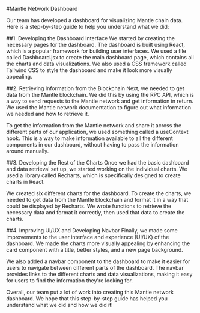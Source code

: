 #Mantle Network Dashboard

Our team has developed a dashboard for visualizing Mantle chain data. Here is a step-by-step guide to help you understand what we did:

##1. Developing the Dashboard Interface
We started by creating the necessary pages for the dashboard. The dashboard is built using React, which is a popular framework for building user interfaces. We used a file called Dashboard.jsx to create the main dashboard page, which contains all the charts and data visualizations. We also used a CSS framework called Tailwind CSS to style the dashboard and make it look more visually appealing.

##2. Retrieving Information from the Blockchain
Next, we needed to get data from the Mantle blockchain. We did this by using the RPC API, which is a way to send requests to the Mantle network and get information in return. We used the Mantle network documentation to figure out what information we needed and how to retrieve it.

To get the information from the Mantle network and share it across the different parts of our application, we used something called a useContext hook. This is a way to make information available to all the different components in our dashboard, without having to pass the information around manually.

##3. Developing the Rest of the Charts
Once we had the basic dashboard and data retrieval set up, we started working on the individual charts. We used a library called Recharts, which is specifically designed to create charts in React.

We created six different charts for the dashboard. To create the charts, we needed to get data from the Mantle blockchain and format it in a way that could be displayed by Recharts. We wrote functions to retrieve the necessary data and format it correctly, then used that data to create the charts.

##4. Improving UI/UX and Developing Navbar
Finally, we made some improvements to the user interface and experience (UI/UX) of the dashboard. We made the charts more visually appealing by enhancing the card component with a title, better styles, and a new page background.

We also added a navbar component to the dashboard to make it easier for users to navigate between different parts of the dashboard. The navbar provides links to the different charts and data visualizations, making it easy for users to find the information they're looking for.

Overall, our team put a lot of work into creating this Mantle network dashboard. We hope that this step-by-step guide has helped you understand what we did and how we did it!
